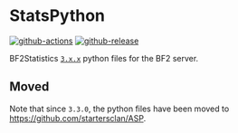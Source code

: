 # StatsPython

[![github-actions](https://github.com/startersclan/StatsPython/workflows/ci-master-pr/badge.svg)](https://github.com/startersclan/StatsPython/actions)
[![github-release](https://img.shields.io/github/v/release/startersclan/StatsPython?style=flat-square)](https://github.com/startersclan/StatsPython/releases/)

BF2Statistics [`3.x.x`](https://github.com/startersclan/ASP) python files for the BF2 server.

## Moved

Note that since `3.3.0`, the python files have been moved to https://github.com/startersclan/ASP.
